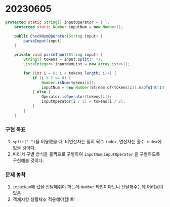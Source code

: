 # 20230605

```java
protected static String[] inputOperator = { };
    protected static Number inputNum = new Number();

    public CheckNumOperator(String input) {
        parseInput(input);
    }

    private void parseInput(String input) {
        String[] tokens = input.split(" ");
        List<Integer> inputNumList = new ArrayList<>();

        for (int i = 0; i < tokens.length; i++) {
            if (i % 2 == 0) {
                Number.isNum(tokens[i]);
                inputNum = new Number(Stream.of(tokens[i]).mapToInt(Integer::parseInt).toArray());
            } else {
                Operator.isOperator(tokens[i]);
                inputOperator[i / 2] = tokens[i / 2];
            }
        }
    }
```

### 구현 목표

1. `split(" ")`을 이용했을 때, 비연산자는 필히 짝수 `index`, 연산자는 홀수 `index`에 있을 것이다.
2. 따라서 구별 방식을 홀짝으로 구별하여 `inputNum`,`inputOperator` 을 구별하도록 구현해볼 것이다.

### 문제 봉착

1. `inputNum`에 값을 전달해줘야 하는데 `Number` 타입이다보니 전달해주는데 어려움이 있음
2. 객체지향 생활체조 적용해야함!!!!!
